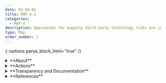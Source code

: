 ```yaml
---
date: 01-04-01
title: MAP 4.1
categories:
  - MAP-4
description: Approaches for mapping third-party technology risks are in place and documented.
type: Map
order_number: 1
---
```


{::options parse_block_html="true" /}


<details>
<summary markdown="span">**About**</summary>
<br>
Technologies and personnel from third-parties are another source of risk to consider during AI risk management activities. Such risks may be difficult to map since third-party provider risk tolerances may not be the same as the contracting institution.

For example, the use of commercial large language models, which tend to rely on large uncurated web dataset or often have undisclosed origins, has raised concerns about privacy, bias, and unintended effects along with possible introduction of increased levels of statistical uncertainty, difficulty with reproducibility, and issues with scientific validity.

</details>

<details>
<summary markdown="span">**Actions**</summary>

* Review audit reports, testing results, product roadmaps, warranties, terms of service, end-user license agreements, contracts, and other documentation related to third-party entities to assist in value assessment and risk management activities.
* Review third-party software release schedules and software change management plans (hotfixes, patches, updates, forward- and backward- compatibility guarantees) for irregularities that may contribute to AI system risks.
* Inventory third-party material (hardware, open-source software, foundation models, open source data, proprietary software, proprietary data, etc.) required for system implementation and maintenance.
* Review redundancies related to third-party technology and personnel to assess potential risks due to lack of adequate support.

</details>

<details>
<summary markdown="span">**Transparency and Documentation**</summary>
<br>
**Organizations can document the following:**
- Did you establish a process for third parties (e.g. suppliers, end-users, subjects, distributors/vendors or workers) to report potential vulnerabilities, risks or biases in the AI system?
- If your organization obtained datasets from a third party, did your organization assess and manage the risks of using such datasets?
- How will the results be independently verified?

**AI Transparency Resources:**
- GAO-21-519SP: AI Accountability Framework for Federal Agencies & Other Entities
- Intel.gov: AI Ethics Framework for Intelligence Community  - 2020
- WEF Model AI Governance Framework Assessment 2020

</details>

<details>
<summary markdown="span">**References**</summary>    
<br>
**Language  models**

Emily M. Bender, Timnit Gebru, Angelina McMillan-Major, and Shmargaret Shmitchell. 2021. On the Dangers of Stochastic Parrots: Can Language Models Be Too Big? 🦜. In Proceedings of the 2021 ACM Conference on Fairness, Accountability, and Transparency (FAccT '21). Association for Computing Machinery, New York, NY, USA, 610–623. [URL](https://doi.org/10.1145/3442188.3445922)

Julia Kreutzer, Isaac Caswell, Lisa Wang, et al. 2022. Quality at a Glance: An Audit of Web-Crawled Multilingual Datasets. Transactions of the Association for Computational Linguistics 10 (2022), 50–72.  [URL](https://doi.org/10.1162/tacl_a_00447)

Laura Weidinger, Jonathan Uesato, Maribeth Rauh, et al. 2022. Taxonomy of Risks posed by Language Models. In 2022 ACM Conference on Fairness, Accountability, and Transparency (FAccT '22). Association for Computing Machinery, New York, NY, USA, 214–229. [URL](https://doi.org/10.1145/3531146.3533088)

Office of the Comptroller of the Currency. 2021. Comptroller's Handbook: Model Risk Management, Version 1.0, August 2021. [URL](https://www.occ.gov/publications-and-resources/publications/comptrollers-handbook/files/model-risk-management/index-model-risk-management.html)

Rishi Bommasani, Drew A. Hudson, Ehsan Adeli, et al. 2021. On the Opportunities and Risks of Foundation Models. arXiv:2108.07258. [URL](https://arxiv.org/abs/2108.07258)


</details>

